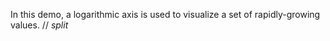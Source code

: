 In&nbsp;this demo, a&nbsp;logarithmic axis is&nbsp;used to&nbsp;visualize a&nbsp;set of&nbsp;rapidly-growing values.
// _split_